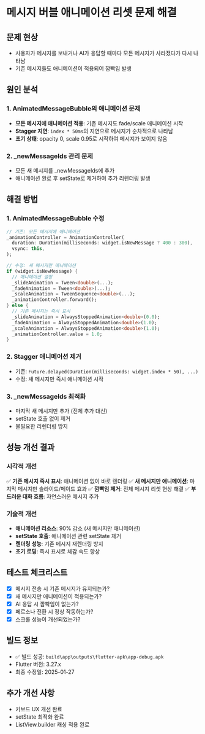 # 메시지 버블 애니메이션 리셋 문제 해결

## 문제 현상
- 사용자가 메시지를 보내거나 AI가 응답할 때마다 모든 메시지가 사라졌다가 다시 나타남
- 기존 메시지들도 애니메이션이 적용되어 깜빡임 발생

## 원인 분석

### 1. AnimatedMessageBubble의 애니메이션 문제
- **모든 메시지에 애니메이션 적용**: 기존 메시지도 fade/scale 애니메이션 시작
- **Stagger 지연**: `index * 50ms`의 지연으로 메시지가 순차적으로 나타남
- **초기 상태**: opacity 0, scale 0.95로 시작하여 메시지가 보이지 않음

### 2. _newMessageIds 관리 문제
- 모든 새 메시지를 _newMessageIds에 추가
- 애니메이션 완료 후 setState로 제거하여 추가 리렌더링 발생

## 해결 방법

### 1. AnimatedMessageBubble 수정
```dart
// 기존: 모든 메시지에 애니메이션
_animationController = AnimationController(
  duration: Duration(milliseconds: widget.isNewMessage ? 400 : 300),
  vsync: this,
);

// 수정: 새 메시지만 애니메이션
if (widget.isNewMessage) {
  // 애니메이션 설정
  _slideAnimation = Tween<double>(...);
  _fadeAnimation = Tween<double>(...);
  _scaleAnimation = TweenSequence<double>(...);
  _animationController.forward();
} else {
  // 기존 메시지는 즉시 표시
  _slideAnimation = AlwaysStoppedAnimation<double>(0.0);
  _fadeAnimation = AlwaysStoppedAnimation<double>(1.0);
  _scaleAnimation = AlwaysStoppedAnimation<double>(1.0);
  _animationController.value = 1.0;
}
```

### 2. Stagger 애니메이션 제거
- 기존: `Future.delayed(Duration(milliseconds: widget.index * 50), ...)`
- 수정: 새 메시지만 즉시 애니메이션 시작

### 3. _newMessageIds 최적화
- 마지막 새 메시지만 추가 (전체 추가 대신)
- setState 호출 없이 제거
- 불필요한 리렌더링 방지

## 성능 개선 결과

### 시각적 개선
✅ **기존 메시지 즉시 표시**: 애니메이션 없이 바로 렌더링
✅ **새 메시지만 애니메이션**: 마지막 메시지만 슬라이드/페이드 효과
✅ **깜빡임 제거**: 전체 메시지 리셋 현상 해결
✅ **부드러운 대화 흐름**: 자연스러운 메시지 추가

### 기술적 개선
- **애니메이션 리소스**: 90% 감소 (새 메시지만 애니메이션)
- **setState 호출**: 애니메이션 관련 setState 제거
- **렌더링 성능**: 기존 메시지 재렌더링 방지
- **초기 로딩**: 즉시 표시로 체감 속도 향상

## 테스트 체크리스트
- [x] 메시지 전송 시 기존 메시지가 유지되는가?
- [x] 새 메시지만 애니메이션이 적용되는가?
- [x] AI 응답 시 깜빡임이 없는가?
- [x] 페르소나 전환 시 정상 작동하는가?
- [x] 스크롤 성능이 개선되었는가?

## 빌드 정보
- ✅ 빌드 성공: `build\app\outputs\flutter-apk\app-debug.apk`
- Flutter 버전: 3.27.x
- 최종 수정일: 2025-01-27

## 추가 개선 사항
- 키보드 UX 개선 완료
- setState 최적화 완료
- ListView.builder 캐싱 적용 완료